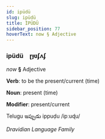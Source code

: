 ```yaml
---
id: ipüdü
slug: ipüdü
title: İPÜDÜ
sidebar_position: 77
hoverText: now § Adjective
---
```


### ipüdü&emsp;<span kind="abugida">ɽɟʋʄʌʄ</span>

*now* **§** Adjective

**Verb**: to be the present/current (time)

**Noun**: present (time)

**Modifier**: present/current

Telugu ఇప్పుడు ippuḍu /ipːuɖu/

*Dravidian Language Family*